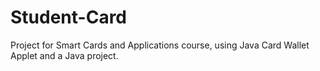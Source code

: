 # Student-Card
Project for Smart Cards and Applications course, using Java Card Wallet Applet and a Java project.
